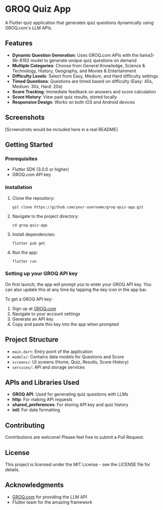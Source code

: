 # GROQ Quiz App

A Flutter quiz application that generates quiz questions dynamically using GROQ.com's LLM APIs.

## Features

- **Dynamic Question Generation**: Uses GROQ.com APIs with the llama3-8b-8192 model to generate unique quiz questions on demand
- **Multiple Categories**: Choose from General Knowledge, Science & Technology, History, Geography, and Movies & Entertainment
- **Difficulty Levels**: Select from Easy, Medium, and Hard difficulty settings
- **Timed Questions**: Questions are timed based on difficulty (Easy: 45s, Medium: 30s, Hard: 20s)
- **Score Tracking**: Immediate feedback on answers and score calculation
- **Score History**: View past quiz results, stored locally
- **Responsive Design**: Works on both iOS and Android devices

## Screenshots

[Screenshots would be included here in a real README]

## Getting Started

### Prerequisites

- Flutter SDK (3.0.0 or higher)
- GROQ.com API key

### Installation

1. Clone the repository:
   ```
   git clone https://github.com/your-username/groq-quiz-app.git
   ```

2. Navigate to the project directory:
   ```
   cd groq-quiz-app
   ```

3. Install dependencies:
   ```
   flutter pub get
   ```

4. Run the app:
   ```
   flutter run
   ```

### Setting up your GROQ API key

On first launch, the app will prompt you to enter your GROQ API key. You can also update this at any time by tapping the key icon in the app bar.

To get a GROQ API key:
1. Sign up at [GROQ.com](https://groq.com)
2. Navigate to your account settings
3. Generate an API key
4. Copy and paste this key into the app when prompted

## Project Structure

- `main.dart`: Entry point of the application
- `models/`: Contains data models for Questions and Score
- `screens/`: UI screens (Home, Quiz, Results, Score History)
- `services/`: API and storage services

## APIs and Libraries Used

- **GROQ API**: Used for generating quiz questions with LLMs
- **http**: For making API requests
- **shared_preferences**: For storing API key and quiz history
- **intl**: For date formatting

## Contributing

Contributions are welcome! Please feel free to submit a Pull Request.

## License

This project is licensed under the MIT License - see the LICENSE file for details.

## Acknowledgments

- [GROQ.com](https://groq.com) for providing the LLM API
- Flutter team for the amazing framework